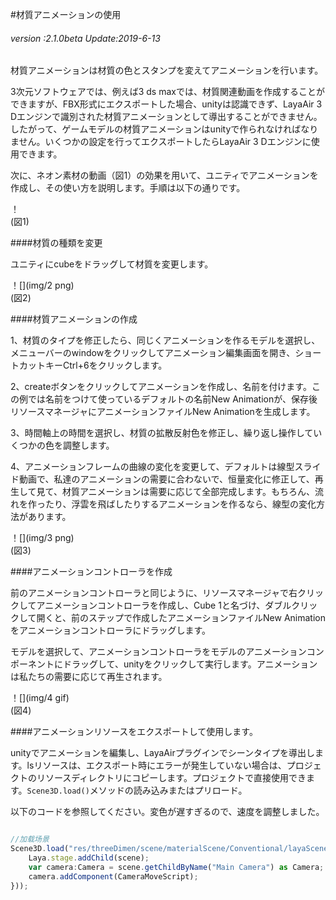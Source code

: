 #材質アニメーションの使用

###### *version :2.1.0beta   Update:2019-6-13*

材質アニメーションは材質の色とスタンプを変えてアニメーションを行います。

3次元ソフトウェアでは、例えば3 ds maxでは、材質関連動画を作成することができますが、FBX形式にエクスポートした場合、unityは認識できず、LayaAir 3 Dエンジンで識別された材質アニメーションとして導出することができません。したがって、ゲームモデルの材質アニメーションはunityで作られなければなりません。いくつかの設定を行ってエクスポートしたらLayaAir 3 Dエンジンに使用できます。

次に、ネオン素材の動画（図1）の効果を用いて、ユニティでアニメーションを作成し、その使い方を説明します。手順は以下の通りです。

！[](img/1.gif)<br/>(図1)

####材質の種類を変更

ユニティにcubeをドラッグして材質を変更します。

！[](img/2 png)<br/>(図2)

####材質アニメーションの作成

1、材質のタイプを修正したら、同じくアニメーションを作るモデルを選択し、メニューバーのwindowをクリックしてアニメーション編集画面を開き、ショートカットキーCtrl+6をクリックします。

2、createボタンをクリックしてアニメーションを作成し、名前を付けます。この例では名前をつけて使っているデフォルトの名前New Animationが、保存後リソースマネージャにアニメーションファイルNew Animationを生成します。

3、時間軸上の時間を選択し、材質の拡散反射色を修正し、繰り返し操作していくつかの色を調整します。

4、アニメーションフレームの曲線の変化を変更して、デフォルトは線型スライド動画で、私達のアニメーションの需要に合わないで、恒量変化に修正して、再生して見て、材質アニメーションは需要に応じて全部完成します。もちろん、流れを作ったり、浮雲を飛ばしたりするアニメーションを作るなら、線型の変化方法があります。

！[](img/3 png)<br/>(図3)

####アニメーションコントローラを作成

前のアニメーションコントローラと同じように、リソースマネージャで右クリックしてアニメーションコントローラを作成し、Cube 1と名づけ、ダブルクリックして開くと、前のステップで作成したアニメーションファイルNew Animationをアニメーションコントローラにドラッグします。

モデルを選択して、アニメーションコントローラをモデルのアニメーションコンポーネントにドラッグして、unityをクリックして実行します。アニメーションは私たちの需要に応じて再生されます。

！[](img/4 gif)<br/>(図4)

####アニメーションリソースをエクスポートして使用します。

unityでアニメーションを編集し、LayaAirプラグインでシーンタイプを導出します。lsリソースは、エクスポート時にエラーが発生していない場合は、プロジェクトのリソースディレクトリにコピーします。プロジェクトで直接使用できます。`Scene3D.load()`メソッドの読み込みまたはプリロード。

以下のコードを参照してください。変色が遅すぎるので、速度を調整しました。


```typescript

//加载场景
Scene3D.load("res/threeDimen/scene/materialScene/Conventional/layaScene.ls", Handler.create(this, function(scene:Scene3D):void {
    Laya.stage.addChild(scene);
    var camera:Camera = scene.getChildByName("Main Camera") as Camera;
    camera.addComponent(CameraMoveScript);
}));

```


